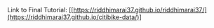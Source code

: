 
Link to Final Tutorial:
[[https://riddhimarai37.github.io/riddhimarai37/](https://riddhimarai37.github.io/citibike-data/)]
